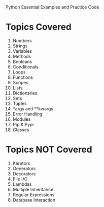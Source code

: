 
Python Essential Examples and Practice Code

Topics Covered
================
1. Numbers
2. Strings
3. Variables
4. Methods
5. Booleans
6. Conditionals
7. Loops
8. Functions
9. Scopes
10. Lists
11. Dictionaries
12. Sets
13. Tuples
14. *args and **kwargs
15. Error Handling
16. Modules
17. Pip & Pypi
18. Classes


Topics NOT Covered
====================
1. Iterators
2. Generators
3. Decorators
4. File I/O
5. Lambdas
6. Multiple Inheritance
7. Regular Expressions
8. Database Interaction


